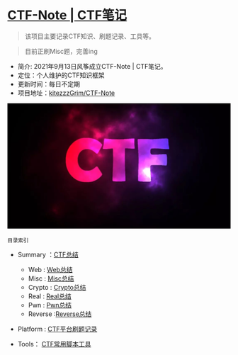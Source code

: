 # [CTF-Note | CTF笔记](#)
> 该项目主要记录CTF知识、刷题记录、工具等。

> 目前正刷Misc题，完善ing

- 简介: 2021年9月13日风筝成立CTF-Note | CTF笔记。
- 定位：个人维护的CTF知识框架
- 更新时间：每日不定期
- 项目地址：[kitezzzGrim/CTF-Note](#)

![](./Summary/chart/img/ctf.jpg)

`目录索引`

- Summary ：[CTF总结](https://github.com/kitezzzGrim/CTF-Note/summary)
    - Web : [Web总结](https://github.com/kitezzzGrim/CTF-Note/summary/tree/master/Web)
    - Misc : [Misc总结](https://github.com/kitezzzGrim/CTF-Note/summary/tree/master/Misc)
    - Crypto : [Crypto总结](https://github.com/kitezzzGrim/CTF-Note/summary/tree/master/Crypto)
    - Real : [Real总结](https://github.com/kitezzzGrim/CTF-Note/summary/tree/master/Real)
    - Pwn : [Pwn总结](https://github.com/kitezzzGrim/CTF-Note/summary/tree/master/Pwn)
    - Reverse :[Reverse总结](https://github.com/kitezzzGrim/CTF-Note/summary/tree/master/Re)

- Platform : [CTF平台刷题记录](https://github.com/kitezzzGrim/CTF-Note/tree/master/Platform)
- Tools： [CTF常用脚本工具](https://github.com/kitezzzGrim/CTF-Note/tree/master/Platform)

